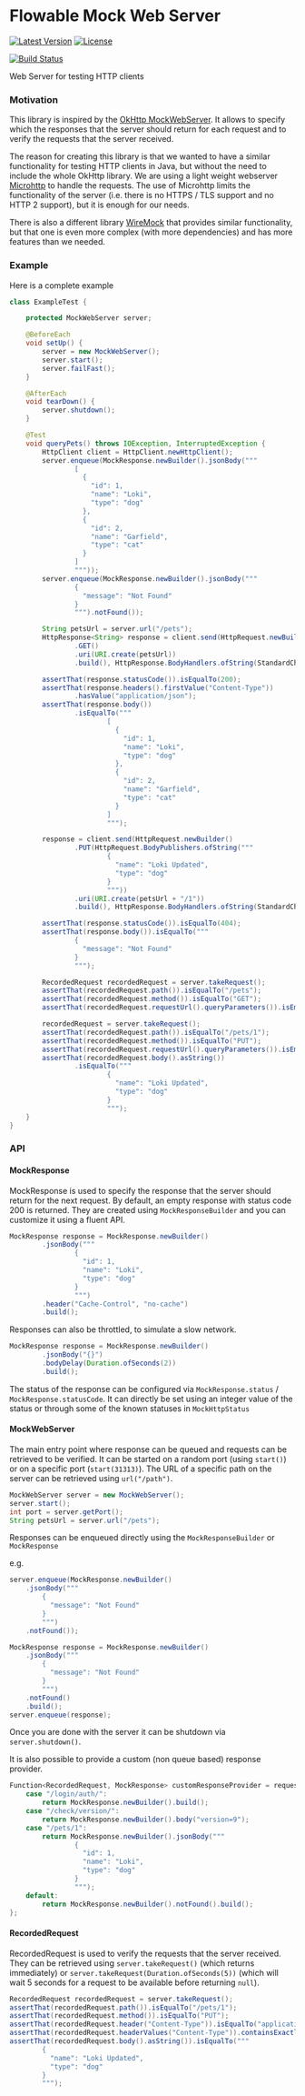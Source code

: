 # Flowable Mock Web Server


[![Latest Version](https://img.shields.io/maven-central/v/org.flowable.mockwebserver/mockwebserver.svg?maxAge=3600&label=Latest%20Release)](https://central.sonatype.com/search?q=g:org.flowable.mockwebserver)
[![License](https://img.shields.io/badge/License-Apache%202.0-yellowgreen.svg)](https://github.com/flowable/flowable-mockwebserver/blob/main/LICENSE.txt)

[![Build Status](https://github.com/flowable/flowable-mockwebserver/actions/workflows/main.yml/badge.svg?branch=main)](https://github.com/flowable/flowable-mockwebserver/actions?query=branch%3Amain+workflow%3ACI)

Web Server for testing HTTP clients

### Motivation

This library is inspired by the [OkHttp MockWebServer](https://github.com/square/okhttp/tree/master/mockwebserver).
It allows to specify which the responses that the server should return for each request and to verify the requests that the server received.

The reason for creating this library is that we wanted to have a similar functionality for testing HTTP clients in Java, but without the need to include the whole OkHttp library.
We are using a light weight webserver [Microhttp](https://github.com/ebarlas/microhttp) to handle the requests.
The use of Microhttp limits the functionality of the server (i.e. there is no HTTPS / TLS support and no HTTP 2 support), but it is enough for our needs.

There is also a different library [WireMock](http://wiremock.org/) that provides similar functionality, but that one is even more complex (with more dependencies) and has more features than we needed.

### Example

Here is a complete example

```java
class ExampleTest {

    protected MockWebServer server;

    @BeforeEach
    void setUp() {
        server = new MockWebServer();
        server.start();
        server.failFast();
    }

    @AfterEach
    void tearDown() {
        server.shutdown();
    }

    @Test
    void queryPets() throws IOException, InterruptedException {
        HttpClient client = HttpClient.newHttpClient();
        server.enqueue(MockResponse.newBuilder().jsonBody("""
                [
                  {
                    "id": 1,
                    "name": "Loki",
                    "type": "dog"
                  },
                  {
                    "id": 2,
                    "name": "Garfield",
                    "type": "cat"
                  }
                ]
                """));
        server.enqueue(MockResponse.newBuilder().jsonBody("""
                {
                  "message": "Not Found"
                }
                """).notFound());

        String petsUrl = server.url("/pets");
        HttpResponse<String> response = client.send(HttpRequest.newBuilder()
                .GET()
                .uri(URI.create(petsUrl))
                .build(), HttpResponse.BodyHandlers.ofString(StandardCharsets.UTF_8));

        assertThat(response.statusCode()).isEqualTo(200);
        assertThat(response.headers().firstValue("Content-Type"))
                .hasValue("application/json");
        assertThat(response.body())
                .isEqualTo("""
                        [
                          {
                            "id": 1,
                            "name": "Loki",
                            "type": "dog"
                          },
                          {
                            "id": 2,
                            "name": "Garfield",
                            "type": "cat"
                          }
                        ]
                        """);

        response = client.send(HttpRequest.newBuilder()
                .PUT(HttpRequest.BodyPublishers.ofString("""
                        {
                          "name": "Loki Updated",
                          "type": "dog"
                        }
                        """))
                .uri(URI.create(petsUrl + "/1"))
                .build(), HttpResponse.BodyHandlers.ofString(StandardCharsets.UTF_8));

        assertThat(response.statusCode()).isEqualTo(404);
        assertThat(response.body()).isEqualTo("""
                {
                  "message": "Not Found"
                }
                """);

        RecordedRequest recordedRequest = server.takeRequest();
        assertThat(recordedRequest.path()).isEqualTo("/pets");
        assertThat(recordedRequest.method()).isEqualTo("GET");
        assertThat(recordedRequest.requestUrl().queryParameters()).isEmpty();

        recordedRequest = server.takeRequest();
        assertThat(recordedRequest.path()).isEqualTo("/pets/1");
        assertThat(recordedRequest.method()).isEqualTo("PUT");
        assertThat(recordedRequest.requestUrl().queryParameters()).isEmpty();
        assertThat(recordedRequest.body().asString())
                .isEqualTo("""
                        {
                          "name": "Loki Updated",
                          "type": "dog"
                        }
                        """);
    }
}
```

### API

#### MockResponse

MockResponse is used to specify the response that the server should return for the next request.
By default, an empty response with status code 200 is returned.
They are created using `MockResponseBuilder` and you can customize it using a fluent API.

```java
MockResponse response = MockResponse.newBuilder()
        .jsonBody("""
                {
                  "id": 1,
                  "name": "Loki",
                  "type": "dog"
                }
                """)
        .header("Cache-Control", "no-cache")
        .build();
```

Responses can also be throttled, to simulate a slow network.

```java
MockResponse response = MockResponse.newBuilder()
        .jsonBody("{}")
        .bodyDelay(Duration.ofSeconds(2))
        .build();
```

The status of the response can be configured via `MockResponse.status` / `MockResponse.statusCode`.
It can directly be set using an integer value of the status or through some of the known statuses in `MockHttpStatus`

#### MockWebServer

The main entry point where response can be queued and requests can be retrieved to be verified.
It can be started on a random port (using `start()`) or on a specific port (`start(31313)`).
The URL of a specific path on the server can be retrieved using `url("/path")`.

```java
MockWebServer server = new MockWebServer();
server.start();
int port = server.getPort();
String petsUrl = server.url("/pets");
```

Responses can be enqueued directly using the `MockResponseBuilder` or `MockResponse`

e.g.

```java
server.enqueue(MockResponse.newBuilder()
    .jsonBody("""
        {
          "message": "Not Found"
        }
        """)
    .notFound());
```

```java
MockResponse response = MockResponse.newBuilder()
    .jsonBody("""
        {
          "message": "Not Found"
        }
        """)
    .notFound()
    .build();
server.enqueue(response);
```
Once you are done with the server it can be shutdown via `server.shutdown()`.

It is also possible to provide a custom (non queue based) response provider.

```java
Function<RecordedRequest, MockResponse> customResponseProvider = request -> switch (request.path()) {
    case "/login/auth/":
        return MockResponse.newBuilder().build();
    case "/check/version/":
        return MockResponse.newBuilder().body("version=9");
    case "/pets/1":
        return MockResponse.newBuilder().jsonBody("""
                {
                  "id": 1,
                  "name": "Loki",
                  "type": "dog"
                }
                """);
    default:
        return MockResponse.newBuilder().notFound().build();
};
```

#### RecordedRequest

RecordedRequest is used to verify the requests that the server received.
They can be retrieved using `server.takeRequest()` (which returns immediately) or `server.takeRequest(Duration.ofSeconds(5))` (which will wait 5 seconds for a request to be available before returning `null`).


```java
RecordedRequest recordedRequest = server.takeRequest();
assertThat(recordedRequest.path()).isEqualTo("/pets/1");
assertThat(recordedRequest.method()).isEqualTo("PUT");
assertThat(recordedRequest.header("Content-Type")).isEqualTo("application/json");
assertThat(recordedRequest.headerValues("Content-Type")).containsExactly("application/json");
assertThat(recordedRequest.body().asString()).isEqualTo("""
        {
          "name": "Loki Updated",
          "type": "dog"
        }
        """);
```
